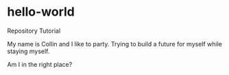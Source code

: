 # hello-world
Repository Tutorial

My name is Collin and I like to party. 
Trying to build a future for myself while staying myself.

Am I in the right place?

